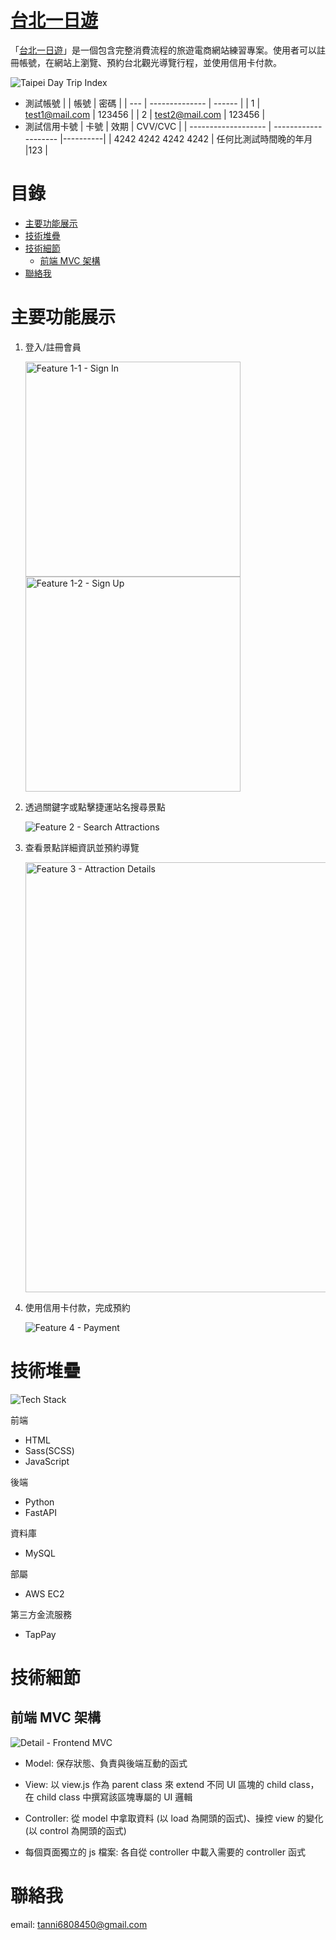 # [台北一日遊](http://57.182.192.24:8000/)

「[台北一日遊](http://57.182.192.24:8000/)」是一個包含完整消費流程的旅遊電商網站練習專案。使用者可以註冊帳號，在網站上瀏覽、預約台北觀光導覽行程，並使用信用卡付款。

![Taipei Day Trip Index](/assets/taipei-day-trip_index.png)

- 測試帳號
  | | 帳號 | 密碼 |
  | --- | -------------- | ------ |
  | 1 | test1@mail.com | 123456 |
  | 2 | test2@mail.com | 123456 |
- 測試信用卡號
  | 卡號 | 效期 | CVV/CVC |
  | ------------------- | -------------------- |----------|
  | 4242 4242 4242 4242 | 任何比測試時間晚的年月 |123 |

# 目錄

- [主要功能展示](#主要功能展示)
- [技術堆疊](#技術堆疊)
- [技術細節](#功能及技術細節)
  - [前端 MVC 架構](#前端-mvc-架構)
- [聯絡我](#聯絡我)

# 主要功能展示

1. 登入/註冊會員

   <img alt="Feature 1-1 - Sign In" src='./assets/feature_1-1.png' width="344px"/> <img alt="Feature 1-2 - Sign Up" src='./assets/feature_1-2.png' width="344px"/>

2. 透過關鍵字或點擊捷運站名搜尋景點

   ![Feature 2 - Search Attractions](./assets/feature_2.gif)

3. 查看景點詳細資訊並預約導覽

   <img alt="Feature 3 - Attraction Details" src='./assets/feature_3.png' width="688px"/>

4. 使用信用卡付款，完成預約

   ![Feature 4 - Payment](./assets/feature_4.gif)

# 技術堆疊

![Tech Stack](./assets/tech-stack.png)

前端

- HTML
- Sass(SCSS)
- JavaScript

後端

- Python
- FastAPI

資料庫

- MySQL

部屬

- AWS EC2

第三方金流服務

- TapPay

# 技術細節

## 前端 MVC 架構

![Detail - Frontend MVC](./assets/detail_frontend.png)

- Model: 保存狀態、負責與後端互動的函式

- View: 以 view.js 作為 parent class 來 extend 不同 UI 區塊的 child class，在 child class 中撰寫該區塊專屬的 UI 邏輯

- Controller: 從 model 中拿取資料 (以 load 為開頭的函式)、操控 view 的變化(以 control 為開頭的函式)

- 每個頁面獨立的 js 檔案: 各自從 controller 中載入需要的 controller 函式

# 聯絡我

email: [tanni6808450@gmail.com](mailto:tanni6808450@gmail.com)
